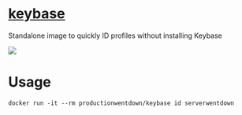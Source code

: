 
# [keybase](https://hub.docker.com/r/productionwentdown/keybase/)

Standalone image to quickly ID profiles without installing Keybase

[![](https://images.microbadger.com/badges/image/productionwentdown/keybase.svg)](https://microbadger.com/images/productionwentdown/keybase "Get your own image badge on microbadger.com")

# Usage

```
docker run -it --rm productionwentdown/keybase id serverwentdown
```

